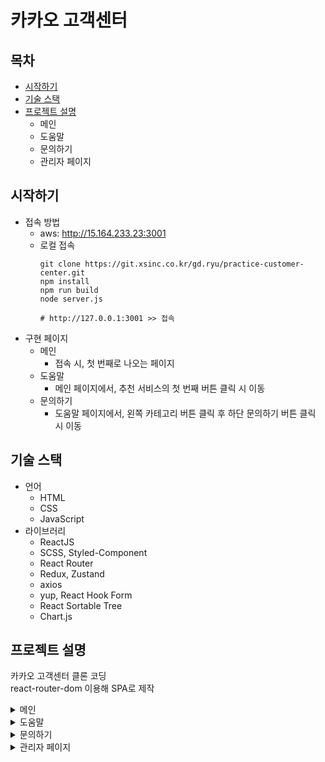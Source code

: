 # 카카오 고객센터

## 목차

- [시작하기](#시작하기)
- [기술 스택](#기술-스택)
- [프로젝트 설명](#프로젝트-설명)
  - 메인
  - 도움말
  - 문의하기
  - 관리자 페이지

## 시작하기

- 접속 방법
  - aws: http://15.164.233.23:3001
  - 로컬 접속
    ```
    git clone https://git.xsinc.co.kr/gd.ryu/practice-customer-center.git
    npm install
    npm run build
    node server.js

    # http://127.0.0.1:3001 >> 접속
    ```
- 구현 페이지
  - 메인
    - 접속 시, 첫 번째로 나오는 페이지
  - 도움말
    - 메인 페이지에서, 추천 서비스의 첫 번째 버튼 클릭 시 이동
  - 문의하기
    - 도움말 페이지에서, 왼쪽 카테고리 버튼 클릭 후 하단 문의하기 버튼 클릭 시 이동

## 기술 스택

- 언어
  - HTML
  - CSS
  - JavaScript
- 라이브러리
  - ReactJS
  - SCSS, Styled-Component
  - React Router
  - Redux, Zustand
  - axios
  - yup, React Hook Form
  - React Sortable Tree
  - Chart.js

## 프로젝트 설명

카카오 고객센터 클론 코딩  
react-router-dom 이용해 SPA로 제작

<details>
<summary>메인</summary>

```
컴포넌트: /src/comp-root
데이터:
/public/data/
  ├─footer.json
  ├─header.json
  ├─mainAll.json
  ├─mainRecommend.json
  └─sub.json
```
</details>

<details>
<summary>도움말</summary>

```
컴포넌트:
/src/faq
  ├─BreadCrumbs.js
  ├─Detail.js
  └─SideMenu.js
데이터: /public/data/faq.json
```
- 작동 방식

  1. /src/Route/RouteFaq.js에서 react-router-dom의 `useLocation()` hook을 이용해 query string 분석 및 query 변수 선언
      - query string 형태
        `service: 서비스 id category: 카테고리 id platform: 플랫폼 id articleId: 아티클 id`
  2. query 이용, /public/data/faq.json 데이터 추출
    쿼리스트링에
      - service 있을 경우, json의 `service[query.service]`
      - category 있을 경우, json의 `category[query.service][query.category]`
      - platform 있을 경우, json의 `platform[query.service][query.category][query.platform]`
      - articleId 있을 경우, json의 `article[query.service][query.category][query.platform][query.articleId]`
  3. 변경된 데이터 사용
      - React Hook Form, yup 이용해 유효성 검사
      - 국가 코드 선택 시 검색 - 유효성 검사 통과 후 문의 접수 시 원래 페이지로 이동
  4. 버튼(`<Link />`) 클릭 시, query string을 가진 url로 접속하도록 설정
</details>

<details>
<summary>문의하기</summary>

```
컴포넌트: /src/components/Request.js
데이터: /public/data/countryNumber.json
```
- 접속 방법
    - 메인 페이지 > 카카오톡 > 도움말 클릭 > 문의하기
    - 사용 라이브러리: yup, React Hook Form (유효성 검사)
    - 구성
        1. 이메일 주소
        2. 휴대폰 번호
        3. 문의 분류 (카테고리)
        4. 문의 제목
        5. 문의 내용
        6. 첨부 파일 (용량 확인)
        7. 개인 정보 수집 동의 (체크박스)
    - 기타
        - 현재 카테고리 위치 표시 (상단 네비게이션, 좌측 네비게이션)

</details>

<details>
<summary>관리자 페이지</summary>

```
컴포넌트:
/src/admin/
  ├─admin.js
  │
  ├─Article
  │ ├─Index.js
  │ ├─List.js
  │ └─Cateogry.js
  ├─Editor
  │ ├─Index.js
  │ ├─Preview.js
  │ └─Warning.js
  ├─Nav
  │ └─Index.js
  ├─Qna
  │ ├─Index.js
  │ ├─List.js
  │ ├─Preview.js
  │ └─Editor.js
  ├─ShowRequest.js
  ├─Graph.js
  └─Login.js
데이터: /public/data/faq_temp.json
```
- 접속방법
  1. 메인 페이지에서 로그인 클릭
  2. 로그인 페이지에서 관리자 계정 로그인 (test: `admin1/1234` , `admin2/1234`)
- 구현 페이지
  - login (로그인)
    - localStorage에 로그인 데이터 저장
  - dashboard (대시보드)
    1. 네비게이션
        - 상단 - 관리자 페이지 홈 이동 및 로그아웃
        - 좌측 - 특정 페이지로 이동
    2. 트래픽 통계 (사용 라이브러리: Chart.js)
    3. 문의 목록 (페이지 당 7개)
    4. 도움말 통계
    5. 도움말 목록 (페이지 당 7개)
  - faq (도움말 관리)
    1. 도움말 목록
       - 구현 기능
          - 카테고리 배지
          - 카테고리 필터
          - 페이지네이션 (페이지 당 17개)
    2. 도움말 미리보기
    3. 도움말 관리
        - 사용 라이브러리: CKEditor 5
          - [github](https://github.com/ckeditor/ckeditor5)
          - [demo](https://ckeditor.com/ckeditor-5/demo/)
       - 구현 기능
          - 데이터 변경 시, 도움말 목록에 적용
          - 저장하기 버튼: 콘솔창에서 데이터 확인 가능
    4. 카테고리 관리
        - 사용 라이브러리: React Sortable Tree
           - [github](https://github.com/frontend-collective/react-sortable-tree)
           - [demo](https://frontend-collective.github.io/react-sortable-tree/)
        - 구현 기능
           - 카테고리 `검색`, `추가`, `삭제`, `이동`, `이름 변경`, `정보 확인`
  - qna (문의 관리)
    1. 문의 관리
    2. 문의 목록
          - 구현 기능
              - 문의 글 상태 배지 (답변 대기, 답변 완료)
              - 상태 필터
              - 페이지네이션
    3. 문의 미리보기
    4. 문의 관리
          - 사용 라이브러리: CKEditor 5
          - 저장하기 버튼
            - 클릭 시: 데이터 변경
</details>

